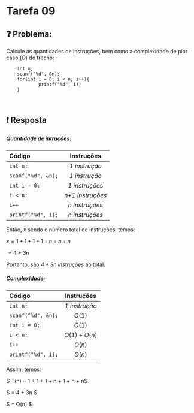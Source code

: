 # Tarefa 09

## :question: Problema:

Calcule as quantidades de instruções, bem como a
complexidade de pior caso $(O)$ do trecho:

        int n;
        scanf("%d", &n);
        for(int i = 0; i < n; i++){
                printf("%d", i);
        }

<br>

## :exclamation: Resposta 

##### Quantidade de intruções:

Código | Instruções
:----- | :----------:
`int n;`| *1 instrução*
`scanf("%d", &n);`| *1 instrução*
`int i = 0;`| *1 instruções*
`i < n;`| *n+1 instruções* 
`i++`| *n instruções*
`printf("%d", i);`| *n instruções*

Então, $x$ sendo o número total de instruções, temos:

$x = 1+1+1+1+n+n+n$

$= 4 + 3n$

Portanto, são *$4 + 3n$ instruções* ao total.

##### Complexidade:

Código | Instruções
:----- | :----------:
`int n;`| *1 instrução*
`scanf("%d", &n);`| $O(1)$
`int i = 0;`| $O(1)$
`i < n;`| $O(1) + O(n)$ 
`i++`| $O(n)$
`printf("%d", i);`| $O(n)$

Assim, temos:

$ T(n) = 1 + 1 + 1 + n + 1 + n + n$

$ = 4 + 3n $

$ = O(n) $




